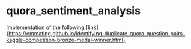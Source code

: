 # quora_sentiment_analysis
Implementation of the following  [link]{https://emmating.github.io/identifying-duplicate-quora-question-pairs-kaggle-competition-bronze-medal-winner.html}
